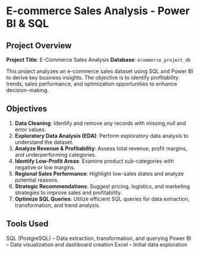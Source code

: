 # E-commerce Sales Analysis - Power BI & SQL

## Project Overview

**Project Title**: E-Commerce Sales Analysis 
**Database**: `ecommerce_project_db`

This project analyzes an e-commerce sales dataset using SQL and Power BI to derive key business insights. The objective is to identify profitability trends, sales performance, and optimization opportunities to enhance decision-making.

## Objectives

1. **Data Cleaning**: Identify and remove any records with missing,null and error values.
2. **Exploratory Data Analysis (EDA)**: Perform exploratory data analysis to understand the dataset.
3. **Analyze Revenue & Profitability**: Assess total revenue, profit margins, and underperforming categories.
4. **Identify Low-Profit Areas**: Examine product sub-categories with negative or low margins.
5. **Regional Sales Performance**: Highlight low-sales states and analyze potential reasons.
6. **Strategic Recommendations**: Suggest pricing, logistics, and marketing strategies to improve sales and profitability.
7. **Optimize SQL Queries**: Utilize efficient SQL queries for data extraction, transformation, and trend analysis.

## Tools Used
SQL (PostgreSQL) – Data extraction, transformation, and querying
Power BI – Data visualization and dashboard creation
Excel – Initial data exploration
